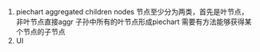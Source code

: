 1. piechart aggregated children nodes
    节点至少分为两类，首先是叶节点，
    非叶节点直接aggr 子孙中所有的叶节点形成piechart
    需要有方法能够获得某个节点的子节点
2. UI